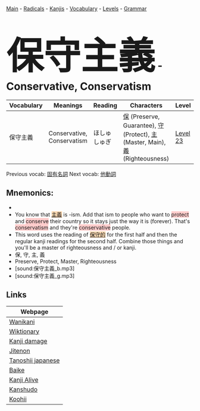 <style> bigfont {font-size: 100px}</style>
[Main](../README.md) -
[Radicals](../radicals.md) -
[Kanjis](../kanjis.md) -
[Vocabulary](../vocabulary.md) -
[Levels](../levels.md) -
[Grammar](../grammar.md)
# <bigfont> 保守主義</bigfont> - Conservative, Conservatism 

| Vocabulary | Meanings | Reading | Characters | Level |
| --- | --- | --- | --- | --- |
| 保守主義 | Conservative, Conservatism | ほしゅしゅぎ |  [保](../kanjis/保.md) (Preserve, Guarantee), [守](../kanjis/守.md) (Protect), [主](../kanjis/主.md) (Master, Main), [義](../kanjis/義.md) (Righteousness) | [Level 23](../levels/wk_level23.md) |

Previous vocab: [固有名詞](固有名詞.md) Next vocab: [他動詞](他動詞.md) 

## Mnemonics:

* 
* You know that <span style="background-color:#fed8b1"> [主義](https://jisho.org/search/主義)</span> is -ism. Add that ism to people who want to <span style="background-color:#ffcccb"> protect</span> and <span style="background-color:#ffcccb"> conserve</span> their country so it stays just the way it is (forever). That's <span style="background-color:#ffcccb"> conservatism</span> and they're <span style="background-color:#ffcccb"> conservative</span> people.
* This word uses the reading of <span style="background-color:#fed8b1"> [保守的](https://jisho.org/search/保守的)</span> for the first half and then the regular kanji readings for the second half. Combine those things and you'll be a master of righteousness and / or kanji.
* 保, 守, 主, 義
* Preserve, Protect, Master, Righteousness
* [sound:保守主義_b.mp3]
* [sound:保守主義_g.mp3]


## Links 

| Webpage |
| --- |
| [Wanikani          ](https://www.wanikani.com/kanji/保守主義) |
| [Wiktionary        ](https://en.wiktionary.org/wiki/保守主義) |
| [Kanji damage      ](http://www.kanjidamage.com/kanji/search?utf8=✓&q=保守主義) |
| [Jitenon           ](https://jitenon.com/kanji/保守主義) |
| [Tanoshii japanese ](https://www.tanoshiijapanese.com/dictionary/kanji.cfm?k=保守主義) |
| [Baike             ](https://baike.baidu.com/item/保守主義) |
| [Kanji Alive       ](https://app.kanjialive.com/保守主義) |
| [Kanshudo          ](https://www.kanshudo.com/searchmn?q=保守主義) |
| [Koohii            ](https://kanji.koohii.com/study/kanji/保守主義) |
